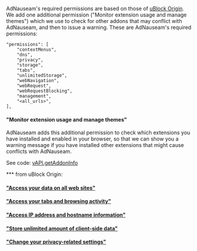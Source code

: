 AdNauseam's required permissions are based on those of [uBlock Origin](https://github.com/gorhill/uBlock/wiki/Permissions). We add one additional permission ("Monitor extension usage and manage themes") which we use to check for other addons that may conflict with AdNauseam, and then to issue a warning. These are AdNauseam's required permissions:
```
"permissions": [
    "contextMenus",
    "dns",
    "privacy",
    "storage",
    "tabs",
    "unlimitedStorage",
    "webNavigation",
    "webRequest",
    "webRequestBlocking",
    "management",
    "<all_urls>",
],
```

#### "Monitor extension usage and manage themes"

AdNauseam adds this additional permission to check which extensions you have installed and enabled in your browser, so that we can show you a warning message if you have installed other extensions that might cause conflicts with AdNauseam.

See code:
[vAPI.getAddonInfo](https://github.com/dhowe/AdNauseam/blob/master/platform/chromium/vapi-background.js#L1690)


*** from uBlock Origin:

#### ["Access your data on all web sites"](https://github.com/gorhill/uBlock/wiki/Permissions#access-your-data-on-all-web-sites) 
#### ["Access your tabs and browsing activity"](https://github.com/gorhill/uBlock/wiki/Permissions#access-your-tabs-and-browsing-activity) 
#### ["Access IP address and hostname information"](https://github.com/gorhill/uBlock/wiki/Permissions#access-ip-address-and-hostname-information) 
#### ["Store unlimited amount of client-side data"](https://github.com/gorhill/uBlock/wiki/Permissions#access-ip-address-and-hostname-information) 
#### ["Change your privacy-related settings"](https://github.com/gorhill/uBlock/wiki/Permissions#change-your-privacy-related-settings) 

